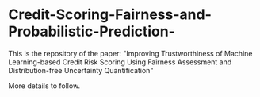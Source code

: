 # Credit-Scoring-Fairness-and-Probabilistic-Prediction-

This is the repository of the paper:
 "Improving Trustworthiness of Machine Learning-based Credit Risk Scoring Using Fairness Assessment and Distribution-free Uncertainty Quantification"

 More details to follow. 
